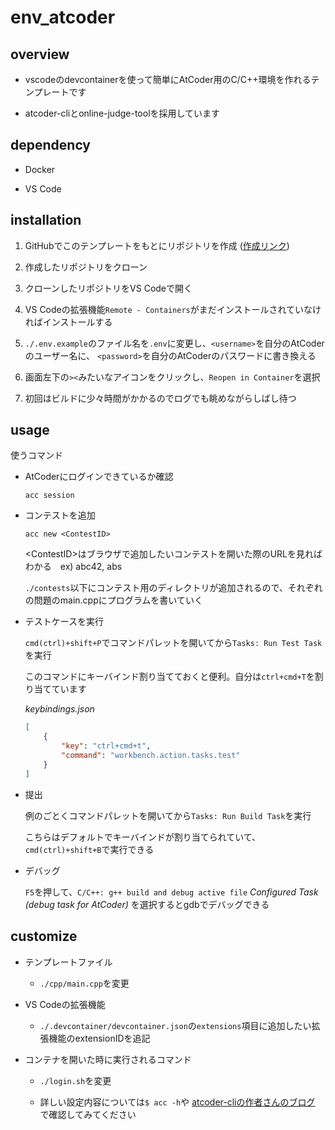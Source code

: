 # env_atcoder

## overview

- vscodeのdevcontainerを使って簡単にAtCoder用のC/C++環境を作れるテンプレートです

- atcoder-cliとonline-judge-toolを採用しています

## dependency

- Docker

- VS Code

## installation

1. GitHubでこのテンプレートをもとにリポジトリを作成
    ([作成リンク](https://github.com/s3igo/env_atcoder/generate))

2. 作成したリポジトリをクローン

3. クローンしたリポジトリをVS Codeで開く

4. VS Codeの拡張機能`Remote - Containers`がまだインストールされていなければインストールする

5. `./.env.example`のファイル名を`.env`に変更し、`<username>`を自分のAtCoderのユーザー名に、
    `<password>`を自分のAtCoderのパスワードに書き換える

6. 画面左下の`><`みたいなアイコンをクリックし、`Reopen in Container`を選択

7. 初回はビルドに少々時間がかかるのでログでも眺めながらしばし待つ

## usage

使うコマンド

- AtCoderにログインできているか確認

    ```shell
    acc session
    ```

- コンテストを追加

    ```shell
    acc new <ContestID>
    ```

    \<ContestID\>はブラウザで追加したいコンテストを開いた際のURLを見ればわかる　ex) abc42, abs

    `./contests`以下にコンテスト用のディレクトリが追加されるので、それぞれの問題のmain.cppにプログラムを書いていく

- テストケースを実行

    `cmd(ctrl)+shift+P`でコマンドパレットを開いてから`Tasks: Run Test Task`を実行

    このコマンドにキーバインド割り当てておくと便利。自分は`ctrl+cmd+T`を割り当てています

    *keybindings.json*

    ```json
    [
        {
            "key": "ctrl+cmd+t",
            "command": "workbench.action.tasks.test"
        }
    ]
    ```

- 提出

    例のごとくコマンドパレットを開いてから`Tasks: Run Build Task`を実行

    こちらはデフォルトでキーバインドが割り当てられていて、`cmd(ctrl)+shift+B`で実行できる

- デバッグ

    `F5`を押して、`C/C++: g++ build and debug active file` *Configured Task (debug task for AtCoder)*
    を選択するとgdbでデバッグできる

## customize

- テンプレートファイル

    - `./cpp/main.cpp`を変更

- VS Codeの拡張機能

    - `./.devcontainer/devcontainer.json`の`extensions`項目に追加したい拡張機能のextensionIDを追記

- コンテナを開いた時に実行されるコマンド

    - `./login.sh`を変更

    - 詳しい設定内容については`$ acc -h`や
    [atcoder-cliの作者さんのブログ](http://tatamo.81.la/blog/2018/12/07/atcoder-cli-tutorial/)
    で確認してみてください
